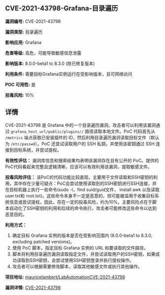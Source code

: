 ## CVE-2021-43798-Grafana-目录遍历

**漏洞编号:** CVE-2021-43798

**漏洞类型:** 目录遍历

**影响应用:** Grafana

**危害等级:** 高危，可能导致敏感信息泄露

**影响版本:** 8.0.0-beta1 to 8.3.0 (除已修复版本)

**利用条件:** 需要目标Grafana实例运行在受影响版本，且可网络访问

**POC 可用性:** 是

**投毒风险:** 10%

## 详情

CVE-2021-43798 是 Grafana 中的一个目录遍历漏洞。攻击者可以利用该漏洞通过 `grafana_host_url/public/plugins//` 路径读取本地文件。PoC 代码首先从 `/metrics` 端点获取已安装插件的 ID，然后利用目录遍历漏洞读取目标文件（默认为 `/etc/passwd`）。PoC 还尝试读取用户的 SSH 私钥，并使用该密钥通过 SSH 连接到目标系统，并尝试提权。 

**有效性评估：**
漏洞库信息和搜索结果均表明该漏洞存在且有公开的 PoC。提供的PoC代码看起来完整且逻辑清晰，应该可以有效利用该漏洞，提取敏感文件。

**投毒风险评估：**
该PoC的代码功能比较直观，主要用于文件读取和SSH密钥的利用。其中存在少量可疑点：PoC会尝试使用读取到的SSH密钥进行SSH连接，并在目标机器上执行一些命令(sudo -l，find suid/guid文件， install awk 以及读取 user.txt和 root.txt)。这些命令本身不一定是恶意的，但可能被滥用于收集目标系统信息或尝试提权。因此，存在一定的投毒风险，约为10%。主要风险点在于脚本自动化了SSH密钥的利用和后续的命令执行，攻击者可能修改这些命令以达到恶意目的。

**利用方式：**
1.  确定目标 Grafana 实例的版本是否在受影响范围内 (8.0.0-beta1 to 8.3.0, excluding patched versions)。
2.  使用 PoC 脚本，指定目标 Grafana 实例的 URL 和要读取的文件路径。
3.  脚本将利用目录遍历漏洞读取指定文件，并尝试读取用户的SSH密钥，如果成功读取到SSH密钥，会尝试使用SSH密钥登录并执行提权操作。
4.  攻击者可以根据需要修改脚本，读取其他敏感文件或执行其他操作。

**项目地址:** [mauricelambert/LabAutomationCVE-2021-43798](https://github.com/mauricelambert/LabAutomationCVE-2021-43798)

**漏洞详情:** [CVE-2021-43798](https://nvd.nist.gov/vuln/detail/CVE-2021-43798)